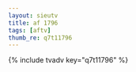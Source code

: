 ```yaml
--- 
layout: sieutv
title: af 1796
tags: [aftv]
thumb_re: q7t11796
---
```

{% include tvadv key="q7t11796" %} 

